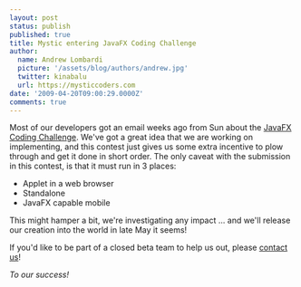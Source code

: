 ```yaml
---
layout: post
status: publish
published: true
title: Mystic entering JavaFX Coding Challenge
author:
  name: Andrew Lombardi
  picture: '/assets/blog/authors/andrew.jpg'
  twitter: kinabalu
  url: https://mysticcoders.com
date: '2009-04-20T09:00:29.0000Z'
comments: true
---
```

Most of our developers got an email weeks ago from Sun about the <a href="http://javafx.com/challenge/?intcmp=2668" title="JavaFX Coding Challenge" target="_blank">JavaFX Coding Challenge</a>. We've got a great idea that we are working on implementing, and this contest just gives us some extra incentive to plow through and get it done in short order. The only caveat with the submission in this contest, is that it must run in 3 places:

<ul>
<li>Applet in a web browser</li>
<li>Standalone</li>
<li>JavaFX capable mobile</li>
</ul>
This might hamper a bit, we're investigating any impact ... and we'll release our creation into the world in late May it seems!

If you'd like to be part of a closed beta team to help us out, please <a href="http://www.mysticcoders.com/contact/" title="Mystic Contact Us" target="_top">contact us</a>!

<em>To our success!</em>

